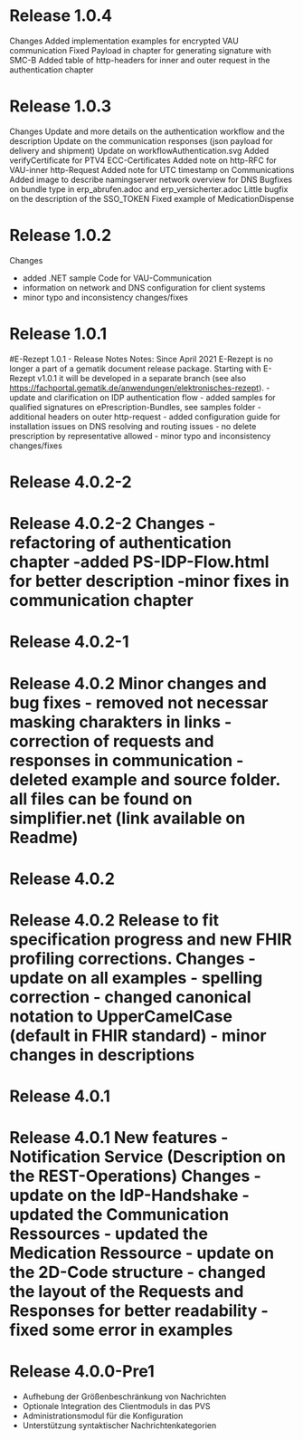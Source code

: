 # Release 1.0.4
Changes
 Added implementation examples for encrypted VAU communication
 Fixed Payload in chapter for generating signature with SMC-B
 Added table of http-headers for inner and outer request in the authentication chapter


# Release 1.0.3
Changes
 Update and more details on the authentication workflow and the description
 Update on the communication responses (json payload for delivery and shipment)
 Update on workflowAuthentication.svg
 Added verifyCertificate for PTV4 ECC-Certificates
 Added note on http-RFC for VAU-inner http-Request
 Added note for UTC timestamp on Communications
 Added image to describe namingserver network overview for DNS
 Bugfixes on bundle type in erp_abrufen.adoc and erp_versicherter.adoc
 Little bugfix on the description of the SSO_TOKEN
 Fixed example of MedicationDispense


# Release 1.0.2
Changes
 - added .NET sample Code for VAU-Communication
 - information on network and DNS configuration for client systems
 - minor typo and inconsistency changes/fixes


# Release 1.0.1
#E-Rezept 1.0.1 - Release Notes Notes: Since April 2021 E-Rezept is no longer a part of a gematik document release package. Starting with E-Rezept v1.0.1 it will be developed in a separate branch (see also https://fachportal.gematik.de/anwendungen/elektronisches-rezept). - update and clarification on IDP authentication flow - added samples for qualified signatures on ePrescription-Bundles, see samples folder - additional headers on outer http-request - added configuration guide for installation issues on DNS resolving and routing issues - no delete prescription by representative allowed - minor typo and inconsistency changes/fixes

# Release 4.0.2-2
# Release 4.0.2-2 Changes -refactoring of authentication chapter -added PS-IDP-Flow.html for better description -minor fixes in communication chapter

# Release 4.0.2-1
# Release 4.0.2 Minor changes and bug fixes - removed not necessar masking charakters in links - correction of requests and responses in communication - deleted example and source folder. all files can be found on simplifier.net (link available on Readme)

# Release 4.0.2
# Release 4.0.2 Release to fit specification progress and new FHIR profiling corrections. Changes - update on all examples - spelling correction - changed canonical notation to UpperCamelCase (default in FHIR standard) - minor changes in descriptions

# Release 4.0.1
# Release 4.0.1 New features - Notification Service (Description on the REST-Operations) Changes - update on the IdP-Handshake - updated the Communication Ressources - updated the Medication Ressource - update on the 2D-Code structure - changed the layout of the Requests and Responses for better readability - fixed some error in examples

# Release 4.0.0-Pre1
- Aufhebung der Größenbeschränkung von Nachrichten
 - Optionale Integration des Clientmoduls in das PVS
 - Administrationsmodul für die Konfiguration
 - Unterstützung syntaktischer Nachrichtenkategorien


